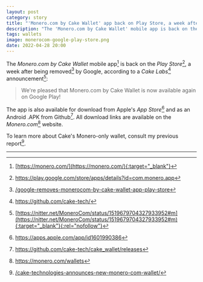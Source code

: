 ```yaml
---
layout: post
category: story
title: "'Monero.com by Cake Wallet' app back on Play Store, a week after being removed by Google"
description: "The 'Monero.com by Cake Wallet' mobile app is back on the 'Play Store', a week after being removed by Google, according to a 'Cake Labs' announcement."
tags: wallets
image: monerocom-google-play-store.png
date: 2022-04-28 20:00
---
```


The *Monero.com by Cake Wallet* mobile app[^1] is back on the *Play Store*[^2], a week after being removed[^3] by Google, according to a *Cake Labs*[^4] announcement[^5]:

> We're pleased that Monero.com by Cake Wallet is now available again on Google Play!

The app is also available for download from Apple's *App Store*[^6] and as an Android .APK from Github[^7]. All download links are available on the *Monero.com*[^8] website. 

To learn more about Cake's Monero-only wallet, consult my previous report[^9].

---

[^1]: [https://monero.com/](https://monero.com/){:target="_blank"}
[^2]: https://play.google.com/store/apps/details?id=com.monero.app
[^3]: [/google-removes-monerocom-by-cake-wallet-app-play-store](/google-removes-monerocom-by-cake-wallet-app-play-store)
[^4]: https://github.com/cake-tech/
[^5]: [https://nitter.net/MoneroCom/status/1519679704327933952#m](https://nitter.net/MoneroCom/status/1519679704327933952#m){:target="_blank"}{:rel="nofollow"}
[^6]: https://apps.apple.com/app/id1601990386
[^7]: https://github.com/cake-tech/cake_wallet/releases
[^8]: https://monero.com/wallets
[^9]: [/cake-technologies-announces-new-monero-com-wallet/](/cake-technologies-announces-new-monero-com-wallet/)
